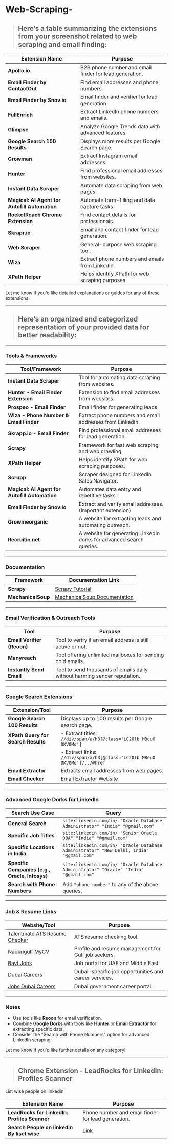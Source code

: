 # Web-Scraping-

> ## Here’s a table summarizing the extensions from your screenshot related to web scraping and email finding:

| **Extension Name**                          | **Purpose**                                             |
|---------------------------------------------|---------------------------------------------------------|
| **Apollo.io**                               | B2B phone number and email finder for lead generation.  |
| **Email Finder by ContactOut**              | Find email addresses and phone numbers.                |
| **Email Finder by Snov.io**                 | Email finder and verifier for lead generation.         |
| **FullEnrich**                              | Extract LinkedIn phone numbers and emails.             |
| **Glimpse**                                 | Analyze Google Trends data with advanced features.     |
| **Google Search 100 Results**               | Displays more results per Google Search page.          |
| **Growman**                                 | Extract Instagram email addresses.                     |
| **Hunter**                                  | Find professional email addresses from websites.       |
| **Instant Data Scraper**                    | Automate data scraping from web pages.                 |
| **Magical: AI Agent for Autofill Automation** | Automate form-filling and data capture tasks.          |
| **RocketReach Chrome Extension**           | Find contact details for professionals.                |
| **Skrapr.io**                               | Email and contact finder for lead generation.          |
| **Web Scraper**                             | General-purpose web scraping tool.                     |
| **Wiza**                                    | Extract phone numbers and emails from LinkedIn.        |
| **XPath Helper**                            | Helps identify XPath for web scraping purposes.        |

Let me know if you'd like detailed explanations or guides for any of these extensions!

-------

> ## Here’s an organized and categorized representation of your provided data for better readability:

---

### **Tools & Frameworks**
| **Tool/Framework**                                   | **Purpose**                                                                                     |
|------------------------------------------------------|-------------------------------------------------------------------------------------------------|
| **Instant Data Scraper**                             | Tool for automating data scraping from websites.                                                |
| **Hunter - Email Finder Extension**                 | Extension to find email addresses from websites.                                                |
| **Prospeo - Email Finder**                           | Email finder for generating leads.                                                              |
| **Wiza - Phone Number & Email Finder**               | Extract phone numbers and email addresses from LinkedIn.                                        |
| **Skrapp.io - Email Finder**                         | Find professional email addresses for lead generation.                                          |
| **Scrapy**                                           | Framework for fast web scraping and web crawling.                                               |
| **XPath Helper**                                     | Helps identify XPath for web scraping purposes.                                                 |
| **Scrupp**                                           | Scraper designed for LinkedIn Sales Navigator.                                                  |
| **Magical: AI Agent for Autofill Automation**        | Automates data entry and repetitive tasks.                                                      |
| **Email Finder by Snov.io**                          | Extract and verify email addresses. (Important extension)                                       |
| **Growmeorganic**                                    | A website for extracting leads and automating outreach.                                         |
| **Recruitin.net**                                    | A website for generating LinkedIn dorks for advanced search queries.                            |

---

### **Documentation**
| **Framework**          | **Documentation Link**                                                               |
|-------------------------|---------------------------------------------------------------------------------------|
| **Scrapy**             | [Scrapy Tutorial](https://docs.scrapy.org/en/2.11/intro/tutorial.html)                |
| **MechanicalSoup**      | [MechanicalSoup Documentation](https://mechanicalsoup.readthedocs.io/en/stable/)     |

---

### **Email Verification & Outreach Tools**
| **Tool**                               | **Purpose**                                                                                         |
|----------------------------------------|-----------------------------------------------------------------------------------------------------|
| **Email Verifier (Reoon)**             | Tool to verify if an email address is still active or not.                                          |
| **Manyreach**                          | Tool offering unlimited mailboxes for sending cold emails.                                          |
| **Instantly Send Email**               | Tool to send thousands of emails daily without harming sender reputation.                           |

---

### **Google Search Extensions**
| **Extension/Tool**                     | **Purpose**                                                                                         |
|----------------------------------------|-----------------------------------------------------------------------------------------------------|
| **Google Search 100 Results**          | Displays up to 100 results per Google search page.                                                  |
| **XPath Query for Search Results**     | - Extract titles: `//div/span/a/h3[@class='LC20lb MBeuO DKV0Md']`                                   |
|                                        | - Extract links: `//div/span/a/h3[@class='LC20lb MBeuO DKV0Md']/../@href`                          |
| **Email Extractor**                    | Extracts email addresses from web pages.                                                           |
| **Email Checker**                      | [Email Extractor Website](https://email-checker.net/email-extractor)                               |

---

### **Advanced Google Dorks for LinkedIn**
| **Search Use Case**                                     | **Query**                                                                                           |
|--------------------------------------------------------|-----------------------------------------------------------------------------------------------------|
| **General Search**                                     | `site:linkedin.com/in/ "Oracle Database Administrator" "India" "@gmail.com"`                       |
| **Specific Job Titles**                                | `site:linkedin.com/in/ "Senior Oracle DBA" "India" "@gmail.com"`                                   |
| **Specific Locations in India**                        | `site:linkedin.com/in/ "Oracle Database Administrator" "New Delhi, India" "@gmail.com"`            |
| **Specific Companies (e.g., Oracle, Infosys)**         | `site:linkedin.com/in/ "Oracle Database Administrator" "Oracle" "India" "@gmail.com"`              |
| **Search with Phone Numbers**                          | Add `"phone number"` to any of the above queries.                                                  |

---

### **Job & Resume Links**
| **Website/Tool**                          | **Purpose**                                                 |
|-------------------------------------------|-------------------------------------------------------------|
| [Talentmate ATS Resume Checker](https://www.talentmate.com/candidate/dashboard) | ATS resume checking tool.                                    |
| [Naukrigulf MyCV](https://www.naukrigulf.com/mnj/userProfile/myCV?source=gnbHeader) | Profile and resume management for Gulf job seekers.         |
| [Bayt Jobs](https://www.bayt.com/en/uae/jobs/)          | Job portal for UAE and Middle East.                         |
| [Dubai Careers](https://dubaicareers.ae/en/pages/default.aspx) | Dubai-specific job opportunities and career services.        |
| [Jobs Dubai Careers](https://jobs.dubaicareers.ae/)     | Dubai government career portal.                             |

---

### **Notes**
- Use tools like **Reoon** for email verification.
- Combine **Google Dorks** with tools like **Hunter** or **Email Extractor** for extracting specific data.
- Consider the "Search with Phone Numbers" option for advanced LinkedIn scraping.

Let me know if you'd like further details on any category!

-------
> ## Chrome Extension - LeadRocks for LinkedIn: Profiles Scanner

List wise people on linkedin

| **Extension Name**                          | **Purpose**                                             |
|---------------------------------------------|---------------------------------------------------------|
| **LeadRocks for LinkedIn: Profiles Scanner**| Phone number and email finder for lead generation.  |
| **Search People on linkedin By liset wise** | [Link](https://www.linkedin.com/search/results/people/?sid=%40Y2) |




